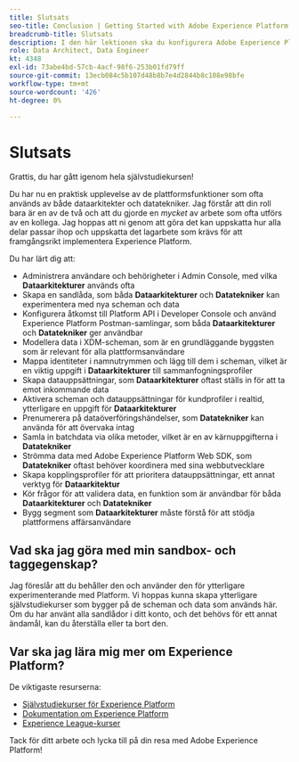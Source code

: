 ```yaml
---
title: Slutsats
seo-title: Conclusion | Getting Started with Adobe Experience Platform for Data Architects and Data Engineers
breadcrumb-title: Slutsats
description: I den här lektionen ska du konfigurera Adobe Experience Platform användarbehörigheter med Adobe Admin Console.
role: Data Architect, Data Engineer
kt: 4348
exl-id: 73abe4bd-57cb-4acf-98f6-253b01fd79ff
source-git-commit: 13ecb084c5b107d48b8b7e4d2844b8c108e98bfe
workflow-type: tm+mt
source-wordcount: '426'
ht-degree: 0%

---
```


# Slutsats

<!--5min-->

Grattis, du har gått igenom hela självstudiekursen!

Du har nu en praktisk upplevelse av de plattformsfunktioner som ofta används av både dataarkitekter och datatekniker. Jag förstår att din roll bara är en av de två och att du gjorde en _mycket_ av arbete som ofta utförs av en kollega. Jag hoppas att ni genom att göra det kan uppskatta hur alla delar passar ihop och uppskatta det lagarbete som krävs för att framgångsrikt implementera Experience Platform.

Du har lärt dig att:

* Administrera användare och behörigheter i Admin Console, med vilka **Dataarkitekturer** används ofta
* Skapa en sandlåda, som båda **Dataarkitekturer** och **Datatekniker** kan experimentera med nya scheman och data
* Konfigurera åtkomst till Platform API i Developer Console och använd Experience Platform Postman-samlingar, som båda **Dataarkitekturer** och **Datatekniker** ger användbar
* Modellera data i XDM-scheman, som är en grundläggande byggsten som är relevant för alla plattformsanvändare
* Mappa identiteter i namnutrymmen och lägg till dem i scheman, vilket är en viktig uppgift i **Dataarkitekturer** till sammanfogningsprofiler
* Skapa datauppsättningar, som **Dataarkitekturer** oftast ställs in för att ta emot inkommande data
* Aktivera scheman och datauppsättningar för kundprofiler i realtid, ytterligare en uppgift för **Dataarkitekturer**
* Prenumerera på dataöverföringshändelser, som **Datatekniker** kan använda för att övervaka intag
* Samla in batchdata via olika metoder, vilket är en av kärnuppgifterna i **Datatekniker**
* Strömma data med Adobe Experience Platform Web SDK, som **Datatekniker** oftast behöver koordinera med sina webbutvecklare
* Skapa kopplingsprofiler för att prioritera datauppsättningar, ett annat verktyg för **Dataarkitektur**
* Kör frågor för att validera data, en funktion som är användbar för båda **Dataarkitekturer** och **Datatekniker**
* Bygg segment som **Dataarkitekturer** måste förstå för att stödja plattformens affärsanvändare



## Vad ska jag göra med min sandbox- och taggegenskap?

Jag föreslår att du behåller den och använder den för ytterligare experimenterande med Platform. Vi hoppas kunna skapa ytterligare självstudiekurser som bygger på de scheman och data som används här. Om du har använt alla sandlådor i ditt konto, och det behövs för ett annat ändamål, kan du återställa eller ta bort den.

## Var ska jag lära mig mer om Experience Platform?

De viktigaste resurserna:

* [Självstudiekurser för Experience Platform](https://experienceleague.adobe.com/docs/platform-learn/comprehensive-technical-tutorial/overview.html)
* [Dokumentation om Experience Platform](https://experienceleague.adobe.com/docs/experience-platform/landing/home.html)
* [Experience League-kurser](https://experienceleague.adobe.com/#dashboard/learning)

Tack för ditt arbete och lycka till på din resa med Adobe Experience Platform!
